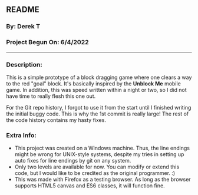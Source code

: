 ## README
### By: Derek T
### Project Begun On: 6/4/2022

---

### Description:
This is a simple prototype of a block dragging game where one clears a way to the red "goal" block. It's basically inspired by the **Unblock Me** mobile game. In addition, this was speed written within a night or two, so I did not have time to really flesh this one out.

For the Git repo history, I forgot to use it from the start until I finished writing the initial buggy code. This is why the 1st commit is really large! The rest of the code history contains my hasty fixes.

### Extra Info:
 - This project was created on a Windows machine. Thus, the line endings might be wrong for UNIX-style systems, despite my tries in setting up auto fixes for line endings by git on any system.
 - Only two levels are available for now. You can modify or extend this code, but I would like to be credited as the original programmer. :)
 - This was made with Firefox as a testing browser. As long as the browser supports HTML5 canvas and ES6 classes, it will function fine.
